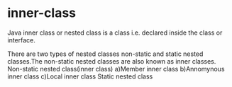 # inner-class
Java inner class or nested class is a class i.e. declared inside the class or interface.

There are two types of nested classes non-static and static nested classes.The non-static nested classes are also known as inner classes.
Non-static nested class(inner class)
a)Member inner class
b)Annomynous inner class
c)Local inner class
Static nested class
